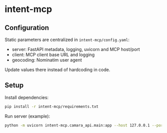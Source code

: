 # intent-mcp

## Configuration

Static parameters are centralized in `intent-mcp/config.yaml`:

- server: FastAPI metadata, logging, uvicorn and MCP host/port
- client: MCP client base URL and logging
- geocoding: Nominatim user agent

Update values there instead of hardcoding in code.

## Setup

Install dependencies:

```bash
pip install -r intent-mcp/requirements.txt
```

Run server (example):

```bash
python -m uvicorn intent-mcp.camara_api.main:app --host 127.0.0.1 --port 9100 --reload
```